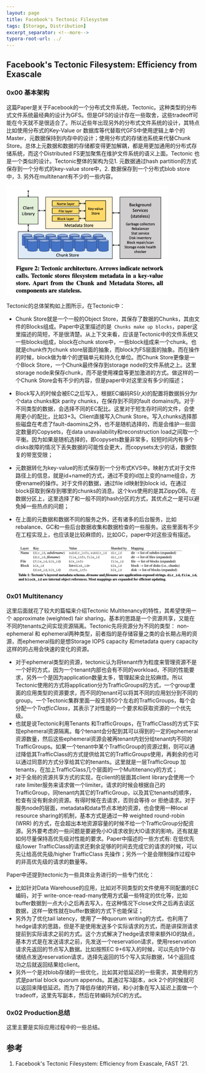 ```yaml
---
layout: page
title: Facebook's Tectonic Filesystem
tags: [Storage, Distribution]
excerpt_separator: <!--more-->
typora-root-url: ../
---
```


## Facebook's Tectonic Filesystem: Efficiency from Exascale

### 0x00 基本架构

这篇Paper是关于Facebook的一个分布式文件系统，Tectonic。这种类型的分布式文件系统最经典的设计为GFS。但是GFS的设计存在一些取舍，这些tradeoff可能在今天就不是很适合了。所以近些年出现另外的分布式文件系统的设计，其特点比如使用分布式的Key-Value or 数据库等代替取代GFS中使用逻辑上单个的Master，元数据保持到内存中的设计；使用分布式的存储池系统来代替Chunk Store。总体上元数据和数据的存储都变得更加解耦，都是用更加通用的分布式存储系统，而这个Distributed FS更加聚焦在维护文件系统的语义上面。Tectonic 也是一个类似的设计。Tectonic整体的架构为见1. 元数据通过hash partition的方式保存到一个分布式的key-value store中，2. 数据保存到一个分布式blob store中，3. 另外在multitenant有不少的一些内容。

<img src="/assets/png/tectonic-arch.png" style="zoom:80%;" />

Tectonic的总体架构如上图所示，在Tectonic中：

* Chunk Store就是一个一般的Object Store，其保存了数据的Chunks，其由文件的Blocks组成。Paper中这里描述的是` Chunks make up blocks`，paper这里描述的简短，不是很清楚。从上下文来看，应该是Tectonic中的文件系统又一些blocks组成，block在chunk store中，一些block组成来一个chunk。也就是chunk作为chunk store层面的抽象，而block为FS层面的抽象。而在操作的时候，block做为单个的逻辑单元和持久化单位。而Chunk Store更像是一个Block Store，一个Chunk最终保存到storage node的文件系统之上。这里storage node来保存chunk，而不是使用裸盘等更加激进的方式。做这样的一个Chunk Store会有不少的内容，但是paper中对这里没有多少的描述；

* Block写入的时候会被EC之后写入，根据EC编码RS(*r*,*k*)的配置将数据拆分为r个data chunks和*k* parity chunks，在保存到不同的fault domains内。对于不同类型的数据，会选择不同的EC配比。这里对于短生存时间的文件，会使用更小的配比，比如3+3。Client直接写入Chunk Store。写入chunks选择那些磁盘在考虑了fault-daomins之外，也不是随机选择的，而是会维护一些固定数量的Copysets，在data unavailability和reconstruction load之间取一个平衡。因为如果是随机选择的，即copysets数量非常多，较短时间内有多个disks故障的情况下丢失数据的可能性会更大，而copysets太少的话，数据恢复的带宽受限；

* 元数据转化为key-value的形式保存到一个分布式KVS中。映射方式对于文件路径上的信息，就是id+name的方式，通过不变的id加上变的name组合，方便rename的操作。对于文件的数据，通过file id映射到block id，在通过block获取到保存到哪里的chunks的消息。这个kvs使用的是其ZippyDB。在数据分区上，这里选择了和一般不同的hash分区的方式，其优点之一是可以避免掉一些热点的问题；

* 在上面的元数据和数据不同的服务之外，还有诸多的后台服务，比如rebalance、GC和一些后台数据收集和数据检查的一些服务。这些里面有不少在工程实现上，也应该是比较麻烦的，比如GC，paper中对这些没有描述。

  <img src="/assets/png/tectonic- metadata.png" style="zoom:67%;" />

### 0x01 Multitenancy

这里后面就花了较大的篇幅来介绍Tectonic Multitenancy的特性，其希望使用一个 approximate (weighted) fair sharing，基本的思路是一个资源共享，又能在不同的tenants之间实现资源隔离。Tectonic先将资源分为不同的类型： non-ephemeral 和 ephemeral两种类型，前者指的是存储容量之类的会长期占用的资源，而ephemeral指的是想Storage IOPS capacity 和metadata query capacity这样的的占用会快速的变化的资源。

* 对于ephemeral类型的资源，tectonic认为将tenant作为粒度来管理资源不是一个好的方式，因为一个tenant内部也会有不同的workload，不同的性能要求，另外一个是因为application数量太多，管理起来会比较麻烦。所以Tectonic使用的方式将application分为TrafficGroups的方式，一个group里面的应用类型的资源要求，而不同的tenant可以将其不同的应用划分到不同的group。一个Tectonic集群里面一般支持50个左右的TrafficGroups，每个会分配一个*TrafficClass*，其表示了对性能的一个要求和获取资源的一个优先级。
* 也就是说Tectonic利用Tenants 和TrafficGroups，在TrafficClass的方式下实现ephemeral资源隔离。每个tenant会分配到其可以得到的一定的ephemeral资源数量，然后这些ephemeral资源会被再tenant内划分给tenant内不同的TrafficGroups。如果一个tenant中某个TrafficGroup的资源过剩，则可以通过降低其TrafficClass的方式提供给其它的TrafficGroups使用，再剩余的也可以通过同意的方式分享给其它的tenants。这里就是一层TrafficGroup 加 tenants，在加上TrafficClass几个层面的一个Multitenancy的方式；
* 对于全局的资源共享方式的实现，在client的层面其client library会使用一个rate limiter服务来请求做一个limiter。请求的时候会根据自己的TrafficGroup，同tenant内其它的TrafficGroup，以及其它tenants的顺序，检查有没有剩余的资源。有得时候在去请求，否则会等待 or 拒绝请求。对于服务node的层面，metadata和data节点本地的资源，也会使用一种local resource sharing的机制，基本方式是通过一种 weighted round-robin (WRR) 的方式，在会超出本地资源容量的时候不给一个TrafficGroup分配资源。另外要考虑的一些问题是要避免小IO请求收到大IO请求的影响，还有就是如何尽量保持高优先级对性能的要求。Paper中描述的一些方式有: 在低优先级/lower TrafficClass的请求还剩余足够的时间去完成它的请求的时候，可以先让给高优先级/higher TrafficClass 先操作；另外一个是会限制操作过程中的非高优先级的请求的数量等。

Paper中还提到tectonic为一些具体业务进行的一些专门优化：

* 比如针对Data Warehouse的应用，比如对不同类型的文件使用不同配置的EC编码，对于 write-once-read-many使用方式最一些特定的优化等，比如buffer数据到一点大小之后再去写入，在这种情况下close文件之后再去读区数据，这样一致性就在buffer数据的方式下也能保证；
* 另外为了优化tail latency，使用了一种quorum writing的方式，也利用了hedge请求的思路，但是不是使用发送多个实际请求的方式，而是讲探测请求提前到实际请求之前的方式。这个方式解决了hedge请求带来额外IO的缺点，基本方式是在发送请求之前，先发送一个reservation请求，使用reservation请求先返回的节点写入数据。比如按照EC 9+6写入的时候，可以先向19个存储结点发送reservation请求，选择先返回的15个写入实际数据，14个返回成功之后就返回结果给client。
* 另外一个是对blob存储的一些优化，比如其对低延迟的一些需求，其使用的方式是partial block quorum appends。其通过写3副本，ack 2个的时候就可以返回来降低延迟。而为了降低存储的开销，和小对象在写入延迟上面做一个tradeoff，这里先写副本，然后在转编码为EC的方式。

### 0x02 Production总结

 这里主要是实际应用过程中的一些总结。

## 参考

1. Facebook's Tectonic Filesystem: Efficiency from Exascale, FAST '21.